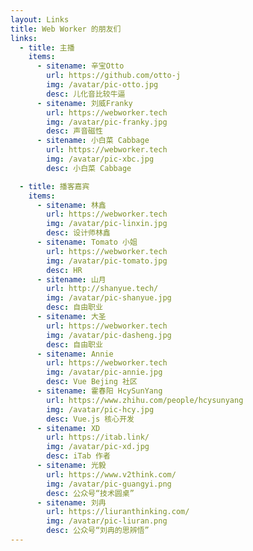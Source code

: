 ```yaml
---
layout: Links
title: Web Worker 的朋友们
links:
  - title: 主播
    items:
      - sitename: 辛宝Otto
        url: https://github.com/otto-j
        img: /avatar/pic-otto.jpg
        desc: 儿化音比较牛逼
      - sitename: 刘威Franky
        url: https://webworker.tech
        img: /avatar/pic-franky.jpg
        desc: 声音磁性
      - sitename: 小白菜 Cabbage
        url: https://webworker.tech
        img: /avatar/pic-xbc.jpg
        desc: 小白菜 Cabbage

  - title: 播客嘉宾
    items:
      - sitename: 林鑫
        url: https://webworker.tech
        img: /avatar/pic-linxin.jpg
        desc: 设计师林鑫
      - sitename: Tomato 小姐
        url: https://webworker.tech
        img: /avatar/pic-tomato.jpg
        desc: HR
      - sitename: 山月
        url: http://shanyue.tech/
        img: /avatar/pic-shanyue.jpg
        desc: 自由职业
      - sitename: 大圣
        url: https://webworker.tech
        img: /avatar/pic-dasheng.jpg
        desc: 自由职业
      - sitename: Annie
        url: https://webworker.tech
        img: /avatar/pic-annie.jpg
        desc: Vue Bejing 社区
      - sitename: 霍春阳 HcySunYang
        url: https://www.zhihu.com/people/hcysunyang
        img: /avatar/pic-hcy.jpg
        desc: Vue.js 核心开发
      - sitename: XD
        url: https://itab.link/
        img: /avatar/pic-xd.jpg
        desc: iTab 作者
      - sitename: 光毅
        url: https://www.v2think.com/
        img: /avatar/pic-guangyi.png
        desc: 公众号“技术圆桌”
      - sitename: 刘冉
        url: https://liuranthinking.com/
        img: /avatar/pic-liuran.png
        desc: 公众号“刘冉的思辨悟”
---
```

